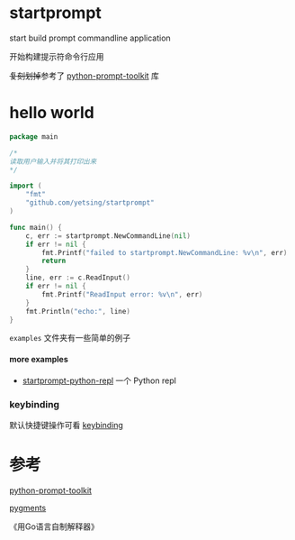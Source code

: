 # startprompt

start build prompt commandline application

开始构建提示符命令行应用

~~复刻划掉~~参考了 [python-prompt-toolkit](https://github.com/prompt-toolkit/python-prompt-toolkit) 库

# hello world

```go
package main

/*
读取用户输入并将其打印出来
*/

import (
	"fmt"
	"github.com/yetsing/startprompt"
)

func main() {
	c, err := startprompt.NewCommandLine(nil)
	if err != nil {
		fmt.Printf("failed to startprompt.NewCommandLine: %v\n", err)
		return
	}
    line, err := c.ReadInput()
    if err != nil {
        fmt.Printf("ReadInput error: %v\n", err)
    }
    fmt.Println("echo:", line)
}
```

 `examples` 文件夹有一些简单的例子

#### more examples

- [startprompt-python-repl](https://github.com/yetsing/startprompt-python-repl) 一个 Python repl

### keybinding

默认快捷键操作可看 [keybinding](./docs/keybinding.md)


# 参考

[python-prompt-toolkit](https://github.com/prompt-toolkit/python-prompt-toolkit)

[pygments](https://github.com/pygments/pygments)

《用Go语言自制解释器》
